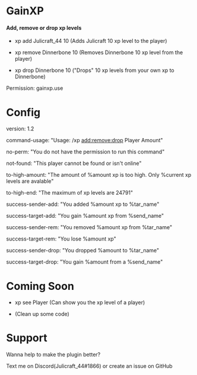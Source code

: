 # GainXP

#### Add, remove or drop xp levels 

- xp add Julicraft_44 10 (Adds Julicraft 10 xp level to the player)

- xp remove Dinnerbone 10 (Removes Dinnerbone 10 xp level from the player)

- xp drop Dinnerbone 10 ("Drops" 10 xp levels from your own xp to Dinnerbone)

Permission: gainxp.use

# Config

version: 1.2


command-usage: "Usage: /xp <add:remove:drop> Player Amount"

no-perm: "You do not have the permission to run this command"

not-found: "This player cannot be found or isn't online"

to-high-amount: "The amount of %amount xp is too high. Only %current xp levels are avalable"

to-high-end: "The maximum of xp levels are 24791"

success-sender-add: "You added %amount xp to %tar_name"

success-target-add: "You gain %amount xp from %send_name"

success-sender-rem: "You removed %amount xp from %tar_name"

success-target-rem: "You lose %amount xp"

success-sender-drop: "You dropped %amount to %tar_name"

success-target-drop: "You gain %amount from a %send_name"

# Coming Soon
- xp see Player (Can show you the xp level of a player)

- (Clean up some code)

# Support

Wanna help to make the plugin better?

Text me on Discord(Julicraft_44#1866) or create an issue on GitHub
